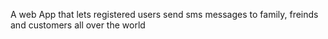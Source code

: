 A web App that lets registered users send sms messages to family, freinds and customers all over the world

